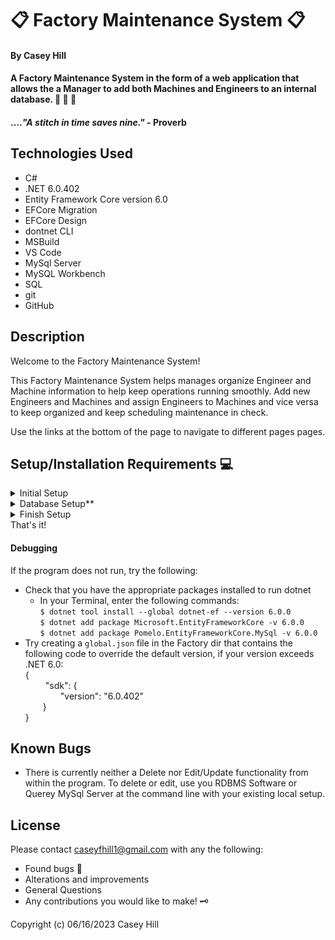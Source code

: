 # &#x1F4CB; **Factory Maintenance System** &#x1F4CB;

#### **By Casey Hill**

#### A Factory Maintenance System in the form of a web application that allows the a Manager to add both Machines and Engineers to an internal database. &#x1F50C; &#x1F477; &#x1F527;

#### ...._"A stitch in time saves nine."_ - Proverb

## **Technologies Used**

-   C#
-   .NET 6.0.402
-   Entity Framework Core version 6.0
-   EFCore Migration
-   EFCore Design
-   dontnet CLI
-   MSBuild
-   VS Code
-   MySql Server
-   MySQL Workbench
-   SQL
-   git
-   GitHub

## **Description**

Welcome to the Factory Maintenance System!

This Factory Maintenance System helps manages organize Engineer and Machine information to help keep operations running smoothly. Add new Engineers and Machines and assign Engineers to Machines and vice versa to keep organized and keep scheduling maintenance in check.

Use the links at the bottom of the page to navigate to different pages pages.

## **Setup/Installation Requirements** &#x1F4BB;

<details>
<summary> Initial Setup </summary>

-   Clone this repository to your local machine.
-   Open VS Code (or your IDE of choice).
-   Open the top level directory you just cloned.
</details>

<details>
<summary> Database Setup** </summary>

-   Use a MySql RDBMS like MySql Workbench to import/upload the `casey_hill.sql` file and create your database.
-   In your Factory Directory, create a file with the name `appsettings.json` and copy and past the following code into this file:

    {<br>
    &emsp;&emsp;"ConnectionStrings": {<br>
    &emsp;&emsp;&emsp;&emsp;"DefaultConnection": "Server=localhost;Port=3306;database=factory;uid=[USERNAME-GOES-HERE];pwd=[PASSWORD-GOES-HERE];" }<br>
    }<br>

-   Use your personal UID and Password for your db connection and make sure you remove the brackets currently in place.
</details>

<details>
<summary> Finish Setup </summary>

-   In your terminal:

        -   Change directory (cd) to Factory.
        -   Enter `dotnet build` into your terminal.
        -   Enter `dotnet run` (or `dontnet watch run` to see edits in real time).

-   A web page will automatically open in your browser
-   Use the navigation at the bottom of the page to view Engineers or Machines (both will be empty to start)
-   Follow the links based on what every your needs are.
</details>
That's it!

#### Debugging

If the program does not run, try the following:

-   Check that you have the appropriate packages installed to run dotnet
    -   In your Terminal, enter the following commands:<br>
        `$ dotnet tool install --global dotnet-ef --version 6.0.0`<br>
        `$ dotnet add package Microsoft.EntityFrameworkCore -v 6.0.0`<br>
        `$ dotnet add package Pomelo.EntityFrameworkCore.MySql -v 6.0.0`
-   Try creating a `global.json` file in the Factory dir that contains the following code to override the default version, if your version exceeds .NET 6.0:<br>
    {<br>
    &emsp;&emsp; "sdk": {<br>
    &emsp;&emsp;&emsp;&emsp;"version": "6.0.402"<br>
    &emsp;&emsp;}<br>
    }

## **Known Bugs**

-   There is currently neither a Delete nor Edit/Update functionality from within the program.
    To delete or edit, use you RDBMS Software or Querey MySql Server at the command line with your existing local setup.

## License

Please contact [caseyfhill1@gmail.com](mailto:caseyfhill1@gmail.com?subject=Hello%20Casey,&body=You%20are%20amazing...) with any the following:

-   Found bugs &#x1F41E;
-   Alterations and improvements
-   General Questions
-   Any contributions you would like to make! &#x1F5DD;

Copyright (c) 06/16/2023 Casey Hill
